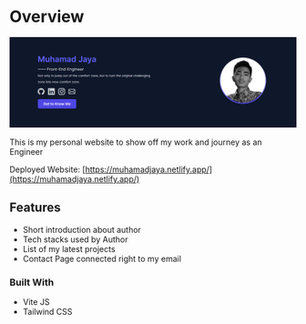 # Overview

![](./docs/cover.png)

This is my personal website to show off my work and journey as an Engineer

Deployed Website: [https://muhamadjaya.netlify.app/](https://muhamadjaya.netlify.app/)

## Features

- Short introduction about author
- Tech stacks used by Author
- List of my latest projects
- Contact Page connected right to my email 

### Built With

- Vite JS
- Tailwind CSS